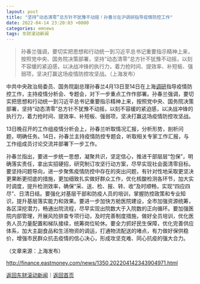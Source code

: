 ```yaml
---
layout: post
title: "坚持“动态清零”总方针不犹豫不动摇！孙春兰在沪调研指导疫情防控工作"
date: 2022-04-14 23:20:03 +0800
categories: emnews
tags: 东财滚动新闻
---
```

> 孙春兰强调，要切实把思想和行动统一到习近平总书记重要指示精神上来，按照党中央、国务院决策部署，坚持“动态清零”总方针不犹豫不动摇，以刻不容缓的紧迫感，以决战冲锋的执行力，着力抢时间、提效率、补短板、强弱项，坚决打赢这场疫情防控攻坚战。（上海发布）

<p>中共中央政治局委员、国务院副总理孙春兰4月13日至14日在上海<span id="Info.3274"><a href="http://data.eastmoney.com/jgdy/" class="infokey">调研</a></span>指导疫情防控工作，主持疫情分析会、专题会，对下一步重点工作作部署。孙春兰强调，要切实把思想和行动统一到习近平总书记重要指示精神上来，按照党中央、国务院决策部署，坚持“动态清零”总方针不犹豫不动摇，以刻不容缓的紧迫感，以决战冲锋的执行力，着力抢时间、提效率、补短板、强弱项，坚决打赢这场疫情防控攻坚战。</p><p>13日晚召开的工作组疫情分析会上，孙春兰听取情况汇报，分析形势，剖析问题，明确任务。14日，孙春兰主持疫情防控专题会，听取相关专家工作汇报，与工作组成员讨论交流并部署下一步工作。</p><p>孙春兰指出，要进一步统一思想，凝聚共识，坚定信心，推进干部层层“包保”，明确落实责任，拿出实招硬招，研究制订攻坚行动方案，尽早实现社会面清零目标。要坚持问题导向，进一步聚焦疫情防控中存在的突出问题，有针对性地采取更坚决更果断更彻底的措施，更加细致扎实做好群众工作，优化核酸检测各环节，加大实时调度，提升检测效率，确保“采、送、检、报、转、收”及时顺畅，实现“四应四尽”、日清日结。要强化对基层干部和防疫人员的培训，掌握防控政策和专业知识，提升基层落实能力和效果。要进一步加快方舱医院建设，全市加强资源统筹，各区深挖潜力，畅通出院流程，尽早实现出院数大于入院数的正向循环。要加强医院内部管理，开展风险排查专项行动，及时完善制度措施，做好全员培训，优化医务人员力量配置和梯队接续，统筹岗位轮休。要全力抓好民生保障，优化完善供应体系，加大主副食品和生活物资的调运，打通物流配送的堵点，有力做好保供稳价，增强市民群众抗击疫情的信心决心，形成攻坚克难、同心抗疫的强大合力。</p><p class="em_media">（文章来源：上海发布）</p>

<http://finance.eastmoney.com/news/1350,202204142343904971.html>

[返回东财滚动新闻](//finews.withounder.com/emnews/)｜[返回首页](//finews.withounder.com/)